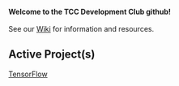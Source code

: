 **Welcome to the TCC Development Club github!**<br><br>
See our [Wiki](https://github.com/tcc-dev-club/projects/wiki) for information and resources.<br>

## Active Project(s)
[TensorFlow](https://tcc-dev-club/github.io/tensorflow/)

